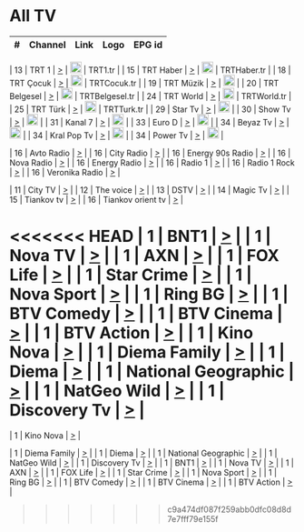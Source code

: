 <h1>All TV</h1>

| #   | Channel        | Link  | Logo | EPG id |
|:---:|:--------------:|:-----:|:----:|:------:|

| 13  | TRT 1            | [>](https://tv-trt1.medya.trt.com.tr/master.m3u8) | <img height="20" src="https://i.imgur.com/j786OLG.png"/> | TRT1.tr |
| 15  | TRT Haber        | [>](https://tv-trthaber.medya.trt.com.tr/master.m3u8) | <img height="20" src="https://i.imgur.com/OVfo8Ab.png"/> | TRTHaber.tr |
| 18  | TRT Çocuk        | [>](https://tv-trtcocuk.medya.trt.com.tr/master.m3u8) | <img height="20" src="https://i.imgur.com/QLFmD6d.png"/> | TRTCocuk.tr |
| 19  | TRT Müzik        | [>](https://tv-trtmuzik.medya.trt.com.tr/master.m3u8) | <img height="20" src="https://i.imgur.com/fIVFCEd.png"/> |
| 20  | TRT Belgesel     | [>](https://tv-trtbelgesel.medya.trt.com.tr/master.m3u8) | <img height="20" src="https://i.imgur.com/MGO87pe.png"/> | TRTBelgesel.tr |
| 24  | TRT World        | [>](https://tv-trtworld.medya.trt.com.tr/master.m3u8) | <img height="20" src="https://i.imgur.com/JEA2xpv.png"/> | TRTWorld.tr |
| 25  | TRT Türk         | [>](https://tv-trtturk.medya.trt.com.tr/master.m3u8) | <img height="20" src="https://i.imgur.com/OSTOQNw.png"/> | TRTTurk.tr |
| 29  | Star Tv   | [>](https://dogus-live.daioncdn.net/startv/startv_360p.m3u8) | <img height="20" src="https://i.imgur.com/IebUZx1.png"/> |
| 30  | Show Tv     | [>](https://ciner-live.daioncdn.net/showtv/showtv.m3u8) | <img height="20" src="https://i.imgur.com/IebUZx1.png"/> |
| 31  | Kanal 7     | [>](https://kanal7-live.daioncdn.net/kanal7/kanal7.m3u8) | <img height="20" src="https://i.imgur.com/IebUZx1.png"/> |
| 33  | Euro D    | [>](https://www.youtube.com/user/KanalD/live) | <img height="20" src="https://i.imgur.com/IebUZx1.png"/> |
| 34  | Beyaz Tv     | [>](https://beyaztv-live.daioncdn.net/beyaztv/beyaztv.m3u8) | <img height="20" src="https://i.imgur.com/IebUZx1.png"/> |
| 34  | Kral Pop Tv     | [>](https://www.youtube.com/watch?v=GuFTuKoXepw) | <img height="20" src="https://i.imgur.com/IebUZx1.png"/> |
| 34  | Power Tv     | [>](https://livetv.powerapp.com.tr/powerTV/powerhd.smil/chunklist.m3u8) | <img height="20" src="https://i.imgur.com/IebUZx1.png"/> |

| 16  | Avto Radio | [>](http://stream.metacast.eu/avtoradio.mp3.m3u) |
| 16  | City Radio | [>](http://stream.metacast.eu/city.aac.m3u) |
| 16  | Energy 90s Radio | [>](http://stream.metacast.eu/energy-90s.m3u) |
| 16  | Nova Radio | [>](http://stream.metacast.eu/nova.aac.m3u) |
| 16  | Energy Radio | [>](http://stream.metacast.eu/nrj.aac.m3u) |
| 16  | Radio 1 | [>](http://stream.metacast.eu/radio1.aac.m3u) |
| 16  | Radio 1 Rock | [>](http://stream.metacast.eu/radio1rock.aac.m3u) |
| 16  | Veronika Radio | [>](http://stream.metacast.eu/veronika.aac.m3u) |

| 11  | City TV | [>](https://tv.city.bg/play/tshls/citytv/index.m3u8) |
| 12  | The voice | [>](https://bss1.neterra.tv/thevoice/thevoice.m3u8) |
| 13  | DSTV | [>](http://46.249.95.140:8081/hls/data.m3u8) |
| 14  | Magic Tv | [>](https://bss1.neterra.tv/magictv/magictv.m3u8) |
| 15  | Tiankov tv | [>](https://streamer103.neterra.tv/tiankov-folk/live.m3u8) |
| 16  | Tiankov orient tv | [>](https://streamer103.neterra.tv/tiankov-orient/live.m3u8) |

<<<<<<< HEAD
| 1 | BNT1 | [>](https://ymkaya.xyz:46021/tv/bnt1/playlist.m3u8?wmsAuthSign=c2VydmVyX3RpbWU9MS8xNy8yMDI1IDc6MjE6NDMgUE0maGFzaF92YWx1ZT1wSDMvV2h4WnUwdnpPMFJrQk9KTit3PT0mdmFsaWRtaW51dGVzPTYw) |
| 1 | Nova TV | [>](https://ymkaya.xyz:46021/tv/novatv/playlist.m3u8?wmsAuthSign=c2VydmVyX3RpbWU9MS8xNy8yMDI1IDc6MjE6NTMgUE0maGFzaF92YWx1ZT1ENVBjeU9FT21qUERnVVhKZkkzbXhnPT0mdmFsaWRtaW51dGVzPTYw) |
| 1 | AXN | [>](https://ymkaya.xyz:46021/tv/axn/playlist.m3u8?wmsAuthSign=c2VydmVyX3RpbWU9MS8xNy8yMDI1IDc6MjI6MDUgUE0maGFzaF92YWx1ZT1Qam5nRXhnd2Jha2d3NWlVaEFuYXV3PT0mdmFsaWRtaW51dGVzPTYw) |
| 1 | FOX Life | [>](https://ymkaya.xyz:46021/tv/foxlife/playlist.m3u8?wmsAuthSign=c2VydmVyX3RpbWU9MS8xNy8yMDI1IDc6MjI6MTQgUE0maGFzaF92YWx1ZT1ZeU1xTnlqcXVJeGlSNVpVU1VJMGRRPT0mdmFsaWRtaW51dGVzPTYw) |
| 1 | Star Crime | [>](https://ymkaya.xyz:46021/tv/foxcrime/playlist.m3u8?wmsAuthSign=c2VydmVyX3RpbWU9MS8xNy8yMDI1IDc6MjI6MjQgUE0maGFzaF92YWx1ZT0vZGppa2EvRmRRcWNUSEtHdDdmWHlBPT0mdmFsaWRtaW51dGVzPTYw) |
| 1 | Nova Sport | [>](https://ymkaya.xyz:46021/tv/novasport/playlist.m3u8?wmsAuthSign=c2VydmVyX3RpbWU9MS8xNy8yMDI1IDc6MjI6MzQgUE0maGFzaF92YWx1ZT02dHJJejJGaVpEMkhrblVMWFN6ejl3PT0mdmFsaWRtaW51dGVzPTYw) |
| 1 | Ring BG | [>](https://ymkaya.xyz:46021/tv/ringbg/playlist.m3u8?wmsAuthSign=c2VydmVyX3RpbWU9MS8xNy8yMDI1IDc6MjI6NDQgUE0maGFzaF92YWx1ZT1uN3JWZmMzYXR4OU1FN0VUN3NWM0dBPT0mdmFsaWRtaW51dGVzPTYw) |
| 1 | BTV Comedy | [>](https://ymkaya.xyz:46021/tv/btvcomedy/playlist.m3u8?wmsAuthSign=c2VydmVyX3RpbWU9MS8xNy8yMDI1IDc6MjI6NTMgUE0maGFzaF92YWx1ZT1kRkZXY05Wc21WL0Z0dEtwc1NZbmx3PT0mdmFsaWRtaW51dGVzPTYw) |
| 1 | BTV Cinema | [>](https://ymkaya.xyz:46021/tv/btvcinema/playlist.m3u8?wmsAuthSign=c2VydmVyX3RpbWU9MS8xNy8yMDI1IDc6MjM6MDMgUE0maGFzaF92YWx1ZT10d2dsQUZnTXg4QU9wOGVLSlFQNHFnPT0mdmFsaWRtaW51dGVzPTYw) |
| 1 | BTV Action | [>](https://ymkaya.xyz:46021/tv/btvaction/playlist.m3u8?wmsAuthSign=c2VydmVyX3RpbWU9MS8xNy8yMDI1IDc6MjM6MTMgUE0maGFzaF92YWx1ZT1YekN2TG1ZbEU4RFhsSmNMQVFqVFJRPT0mdmFsaWRtaW51dGVzPTYw) |
| 1 | Kino Nova | [>](https://ymkaya.xyz:46021/tv/kinonova/playlist.m3u8?wmsAuthSign=c2VydmVyX3RpbWU9MS8xNy8yMDI1IDc6MjM6MjIgUE0maGFzaF92YWx1ZT04clpGa20zY1dDQjBMcXpab20rZkRBPT0mdmFsaWRtaW51dGVzPTYw) |
| 1 | Diema Family | [>](https://ymkaya.xyz:46021/tv/diemafamily/playlist.m3u8?wmsAuthSign=c2VydmVyX3RpbWU9MS8xNy8yMDI1IDc6MjM6MzIgUE0maGFzaF92YWx1ZT1oei9kM3p4R3o0cXZ0aDNUZkRBMkhBPT0mdmFsaWRtaW51dGVzPTYw) |
| 1 | Diema | [>](https://ymkaya.xyz:46021/tv/diema/playlist.m3u8?wmsAuthSign=c2VydmVyX3RpbWU9MS8xNy8yMDI1IDc6MjM6NDEgUE0maGFzaF92YWx1ZT0rNmtSazlLUHJUazRLTmRhQUt2VkxRPT0mdmFsaWRtaW51dGVzPTYw) |
| 1 | National Geographic | [>](https://ymkaya.xyz:46021/tv/natgeo/playlist.m3u8?wmsAuthSign=c2VydmVyX3RpbWU9MS8xNy8yMDI1IDc6MjQ6MzkgUE0maGFzaF92YWx1ZT1qeEJSQWdQOHZZZGV6U2ZhWEg2UUNRPT0mdmFsaWRtaW51dGVzPTYw) |
| 1 | NatGeo Wild | [>](https://ymkaya.xyz:46021/tv/natgeowild/playlist.m3u8?wmsAuthSign=c2VydmVyX3RpbWU9MS8xNy8yMDI1IDc6MjQ6NDkgUE0maGFzaF92YWx1ZT1CRTRlOVZBeGMzR1ZJWmp4N3dpZzhBPT0mdmFsaWRtaW51dGVzPTYw) |
| 1 | Discovery Tv | [>](https://ymkaya.xyz:46021/tv/discovery/playlist.m3u8?wmsAuthSign=c2VydmVyX3RpbWU9MS8xNy8yMDI1IDc6MjQ6NTkgUE0maGFzaF92YWx1ZT1QQnY0MDhpTHg4ZkdXMm9tYW9kL0NBPT0mdmFsaWRtaW51dGVzPTYw) |
=======


| 1 | Kino Nova | [>](https://ymkaya.xyz:11336/tv/kinonova/playlist.m3u8?wmsAuthSign=c2VydmVyX3RpbWU9MS8yLzIwMjUgNDo0MDoyMCBBTSZoYXNoX3ZhbHVlPWlFS1FrWEtMMVRFM3l5YklUWUJQUHc9PSZ2YWxpZG1pbnV0ZXM9NjA=) |

| 1 | Diema Family | [>](https://ymkaya.xyz:11336/tv/diemafamily/playlist.m3u8?wmsAuthSign=c2VydmVyX3RpbWU9MS8yLzIwMjUgNDo0MDozMCBBTSZoYXNoX3ZhbHVlPUVUaTVKTldvZTF5WVVCM0YwL21kaXc9PSZ2YWxpZG1pbnV0ZXM9NjA=) |
| 1 | Diema | [>](https://ymkaya.xyz:11336/tv/diema/playlist.m3u8?wmsAuthSign=c2VydmVyX3RpbWU9MS8yLzIwMjUgNDo0MDo0MCBBTSZoYXNoX3ZhbHVlPVlYMWVJT2NuUjNpUTBsaytEUFFOS2c9PSZ2YWxpZG1pbnV0ZXM9NjA=) |
| 1 | National Geographic | [>](https://ymkaya.xyz:11336/tv/natgeo/playlist.m3u8?wmsAuthSign=c2VydmVyX3RpbWU9MS8yLzIwMjUgNDo0MTo0MSBBTSZoYXNoX3ZhbHVlPTJQTlVmcG5nYWx0M013eUhGRGxnd0E9PSZ2YWxpZG1pbnV0ZXM9NjA=) |
| 1 | NatGeo Wild | [>](https://ymkaya.xyz:11336/tv/natgeowild/playlist.m3u8?wmsAuthSign=c2VydmVyX3RpbWU9MS8yLzIwMjUgNDo0MTo1MSBBTSZoYXNoX3ZhbHVlPVl1OXZaTTliN0hGWEN3eDBYd1duNkE9PSZ2YWxpZG1pbnV0ZXM9NjA=) |
| 1 | Discovery Tv | [>](https://ymkaya.xyz:11336/tv/discovery/playlist.m3u8?wmsAuthSign=c2VydmVyX3RpbWU9MS8yLzIwMjUgNDo0MjowMSBBTSZoYXNoX3ZhbHVlPWtBQmdLNlY2RmQwWElzMVYzSDJyVkE9PSZ2YWxpZG1pbnV0ZXM9NjA=) |
| 1 | BNT1 | [>](https://ymkaya.xyz:11336/tv/bnt1/playlist.m3u8?wmsAuthSign=c2VydmVyX3RpbWU9MS8yLzIwMjUgNDozODozOCBBTSZoYXNoX3ZhbHVlPVVrMVlRQXpJWlhYeUh6ZFVpSC9NMUE9PSZ2YWxpZG1pbnV0ZXM9NjA=) |
| 1 | Nova TV | [>](https://ymkaya.xyz:11336/tv/novatv/playlist.m3u8?wmsAuthSign=c2VydmVyX3RpbWU9MS8yLzIwMjUgNDozODo0OCBBTSZoYXNoX3ZhbHVlPUVxQjh1a0ZzYkVGZU8zZDFGTzdreVE9PSZ2YWxpZG1pbnV0ZXM9NjA=) |
| 1 | AXN | [>](https://ymkaya.xyz:11336/tv/axn/playlist.m3u8?wmsAuthSign=c2VydmVyX3RpbWU9MS8yLzIwMjUgNDozODo1OCBBTSZoYXNoX3ZhbHVlPUpkWStGY1hkNXhaOVpPZ0thQ0FZL3c9PSZ2YWxpZG1pbnV0ZXM9NjA=) |
| 1 | FOX Life | [>](https://ymkaya.xyz:11336/tv/foxlife/playlist.m3u8?wmsAuthSign=c2VydmVyX3RpbWU9MS8yLzIwMjUgNDozOToxMCBBTSZoYXNoX3ZhbHVlPWt1ZDc1T3AzYlZDTjJnSy9TU0xJZlE9PSZ2YWxpZG1pbnV0ZXM9NjA=) |
| 1 | Star Crime | [>](https://ymkaya.xyz:11336/tv/foxcrime/playlist.m3u8?wmsAuthSign=c2VydmVyX3RpbWU9MS8yLzIwMjUgNDozOToyMCBBTSZoYXNoX3ZhbHVlPXIwVU45Nm9FR1l2enNkTG9TanBxbmc9PSZ2YWxpZG1pbnV0ZXM9NjA=) |
| 1 | Nova Sport | [>](https://ymkaya.xyz:11336/tv/novasport/playlist.m3u8?wmsAuthSign=c2VydmVyX3RpbWU9MS8yLzIwMjUgNDozOTozMCBBTSZoYXNoX3ZhbHVlPXlSZ0UxazVaM0xhSmc0NmR4T0c1T2c9PSZ2YWxpZG1pbnV0ZXM9NjA=) |
| 1 | Ring BG | [>](https://ymkaya.xyz:11336/tv/ringbg/playlist.m3u8?wmsAuthSign=c2VydmVyX3RpbWU9MS8yLzIwMjUgNDozOTo0MCBBTSZoYXNoX3ZhbHVlPTR4aUlFNHVUYWN4enY1WkVuOFZma2c9PSZ2YWxpZG1pbnV0ZXM9NjA=) |
| 1 | BTV Comedy | [>](https://ymkaya.xyz:11336/tv/btvcomedy/playlist.m3u8?wmsAuthSign=c2VydmVyX3RpbWU9MS8yLzIwMjUgNDozOTo1MCBBTSZoYXNoX3ZhbHVlPUtrMTJ2RHNTTUU1RFp1ZkVOdXFSK3c9PSZ2YWxpZG1pbnV0ZXM9NjA=) |
| 1 | BTV Cinema | [>](https://ymkaya.xyz:11336/tv/btvcinema/playlist.m3u8?wmsAuthSign=c2VydmVyX3RpbWU9MS8yLzIwMjUgNDozOTo1OSBBTSZoYXNoX3ZhbHVlPTZWcU9FZW56cG1NM1lrYy8xNE5NeHc9PSZ2YWxpZG1pbnV0ZXM9NjA=) |
| 1 | BTV Action | [>](https://ymkaya.xyz:11336/tv/btvaction/playlist.m3u8?wmsAuthSign=c2VydmVyX3RpbWU9MS8yLzIwMjUgNDo0MDoxMCBBTSZoYXNoX3ZhbHVlPUlDd0ErRkZVWThyMVZwR3c2REdGZ3c9PSZ2YWxpZG1pbnV0ZXM9NjA=) |
>>>>>>> c9a474df087f259abb0dfc08d8d7e7fff79e155f
